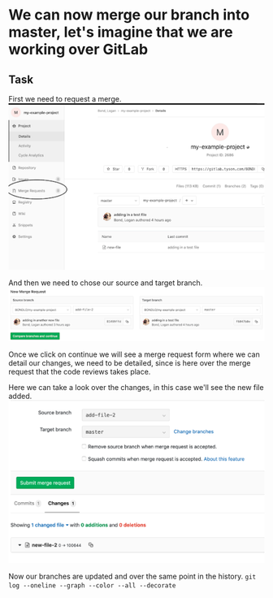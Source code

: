 # We can now merge our branch into master, let's imagine that we are working over GitLab

## Task

First we need to request a merge.  
![Merge request](./assets/mergerequest_1.png)  

And then we need to chose our source and target branch.  
![Chose branch](./assets/mergerequest_2.png)  

Once we click on continue we will see a merge request form where we can detail our changes, we need to be detailed, since is here over the merge request that the code reviews takes place.

Here we can take a look over the changes, in this case we'll see the new file added.  
![Review merge](./assets/mergerequest_3.png)  

Now our branches are updated and over the same point in the history.
`git log --oneline --graph --color --all --decorate`  
